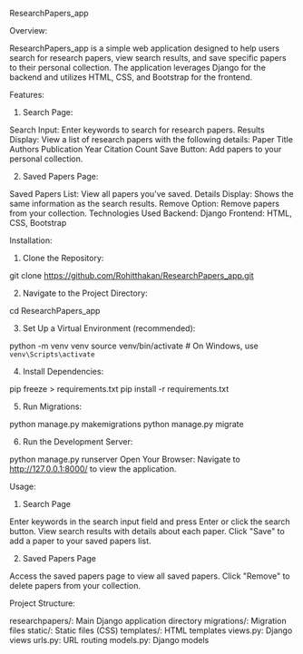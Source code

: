 ResearchPapers_app

Overview:

ResearchPapers_app is a simple web application designed to help users search for research papers, view search results, and save specific papers to their personal collection. The application leverages Django for the backend and utilizes HTML, CSS, and Bootstrap for the frontend.

Features:

1. Search Page:

Search Input: Enter keywords to search for research papers.
Results Display: View a list of research papers with the following details:
Paper Title
Authors
Publication Year
Citation Count
Save Button: Add papers to your personal collection.

2. Saved Papers Page:

Saved Papers List: View all papers you’ve saved.
Details Display: Shows the same information as the search results.
Remove Option: Remove papers from your collection.
Technologies Used
Backend: Django
Frontend: HTML, CSS, Bootstrap

Installation:

1. Clone the Repository:

git clone https://github.com/Rohitthakan/ResearchPapers_app.git

2. Navigate to the Project Directory:

cd ResearchPapers_app

3. Set Up a Virtual Environment (recommended):

python -m venv venv
source venv/bin/activate  # On Windows, use `venv\Scripts\activate`

4. Install Dependencies:

pip freeze > requirements.txt
pip install -r requirements.txt

5. Run Migrations:

python manage.py makemigrations
python manage.py migrate

6. Run the Development Server:

python manage.py runserver
Open Your Browser: Navigate to http://127.0.0.1:8000/ to view the application.

Usage:

1. Search Page

Enter keywords in the search input field and press Enter or click the search button.
View search results with details about each paper.
Click "Save" to add a paper to your saved papers list.

2. Saved Papers Page

Access the saved papers page to view all saved papers.
Click "Remove" to delete papers from your collection.

Project Structure:

researchpapers/: Main Django application directory
migrations/: Migration files
static/: Static files (CSS)
templates/: HTML templates
views.py: Django views
urls.py: URL routing
models.py: Django models
